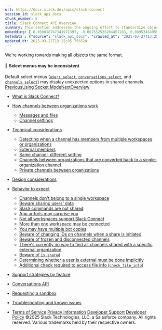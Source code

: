```yaml
---
url: https://docs.slack.dev/apis/slack-connect
session_id: slack_api_docs
chunk_number: 8
title: Slack Connect API Overview
summary: This section addresses the ongoing effort to standardize object formats in the Slack Connect API. It highlights the inconsistency in default select menus for users, conversations, and channels, which may show unexpected options in shared channels.
embedding: [-0.030018767341971397, -0.007552536204457283, 0.009534649550914764, -0.006192395929247141, 0.04910173639655113, 0.011537267826497555, -0.025466741994023323, 0.0010132701136171818, -0.006530722603201866, 0.004613540135324001, 0.010279650799930096, -0.016813790425658226, 0.0021222284995019436, 0.03324482962489128, -0.004845926072448492, 0.037209056317806244, -0.008133500814437866, 0.006978406570851803, -0.030510878190398216, -0.009555154480040073, 0.02356664650142193, 0.033545564860105515, 0.011940525844693184, 0.07288710027933121, -0.05976414307951927, -0.0031901774927973747, -0.012289104051887989, 0.03966961055994034, -0.029718033969402313, 0.0006416238029487431, 0.02122911997139454, -0.03865804895758629, -0.013457867316901684, 0.009247585199773312, 0.02269178256392479, 0.01902829110622406, 0.030510878190398216, 0.04461805894970894, 0.017729664221405983, 0.0078122615814208984, -0.01783902198076248, 0.0070262509398162365, 0.006527305115014315, -0.002559660468250513, 0.0038924608379602432, -0.012507820501923561, -0.03969695046544075, -0.014038831926882267, -0.02230902947485447, 0.009309099055826664, -0.06922360509634018, 0.01080593653023243, 0.01050520222634077, 0.006277832202613354, -0.008434235118329525, -0.010908459313213825, 0.005146660376340151, -0.019998842850327492, -0.032780058681964874, 0.008584601804614067, 0.0039061307907104492, -0.018659206107258797, -0.027093442156910896, 0.007265471387654543, -0.0007988259312696755, 0.007853270508348942, -0.015392136760056019, -0.010662403889000416, 0.0029082391411066055, 0.020928384736180305, 0.039614930748939514, 0.03573272377252579, -0.03220592811703682, -0.009678182192146778, 0.025302704423666, -0.009903732687234879, -0.007648224476724863, 0.05071476846933365, -0.002390497364103794, -0.04068117216229439, -0.03308079019188881, 0.023238573223352432, -0.05290192738175392, -0.005888244137167931, -0.05899863690137863, 0.04084520787000656, -0.02759922295808792, -0.004517851863056421, -0.014544612728059292, 0.017059845849871635, -0.02422279492020607, -0.026915734633803368, -0.03655290976166725, 0.010689743794500828, 0.060310930013656616, -0.023990409448742867, 0.017592966556549072, -0.005604596808552742, -0.01319130789488554, 0.04374319687485695, 0.07316049188375473, -0.03308079019188881, -0.08354950696229935, -0.05768634006381035, 0.020067190751433372, -0.03346354514360428, 0.08229188621044159, -0.01770232431590557, 0.0028689384926110506, -0.03674428537487984, -0.09503209590911865, -0.0009457757114432752, 0.022363709285855293, -0.01217974629253149, -0.018809573724865913, -0.03226060792803764, -0.020586641505360603, -0.010204466991126537, 0.027790598571300507, -0.015460485592484474, -0.051534950733184814, -0.01913764886558056, 0.03843933343887329, 0.015405806712806225, 0.03324482962489128, -0.024660225957632065, -0.021311137825250626, -0.01837214268743992, -0.06648965924978256, -0.03226060792803764, 0.03625217452645302, -0.007689233869314194, 0.05008595809340477, -0.04259493574500084, -0.029253263026475906, -0.006161639001220465, -0.10465559363365173, 0.013902134262025356, -0.028132343664765358, -0.025958852842450142, -0.011961029842495918, -0.06556011736392975, 0.03105766884982586, 0.00489718746393919, -0.07819095999002457, -0.04125530272722244, -0.018946271389722824, 0.024619217962026596, -0.0755663737654686, 0.04562962055206299, -0.02791362628340721, 0.008181344717741013, -0.01533745788037777, 0.0062402402982115746, -0.06446653604507446, -0.009972081519663334, 0.049894582480192184, 0.05949074774980545, -0.0005207319627515972, 0.0014293431304395199, 0.032807398587465286, 0.015870578587055206, -0.023238573223352432, -0.00344990286976099, -0.006892970763146877, -0.017620306462049484, 0.057631660252809525, -0.0425129197537899, -0.07835499942302704, -0.007675563916563988, -0.017100855708122253, -0.018905261531472206, -0.005047554615885019, 0.016321679577231407, 0.01592525653541088, 0.00853675790131092, -0.028843170031905174, -0.044536042958498, 0.0006112940609455109, 0.011051991954445839, -0.01752461865544319, 0.01465397048741579, -0.05131623521447182, -0.06473992764949799, -0.06495864689350128, 0.008673455566167831, -0.03652556985616684, -0.019082969054579735, 0.006992076523602009, -0.010580385103821754, -0.025562429800629616, 0.008003638125956059, 0.021215450018644333, -0.004405076615512371, 0.017210213467478752, -0.02199462614953518, 0.014476263895630836, 0.023306921124458313, -0.007764417212456465, -0.03056555800139904, 0.015761220827698708, 0.005208174232393503, 0.0535307377576828, -0.04177475348114967, 0.006698176730424166, -0.008112995885312557, 0.013464702293276787, 0.037591807544231415, -0.055608537048101425, -0.018522510305047035, 0.05703018978238106, -0.027312157675623894, 0.03256134316325188, 0.011106670834124088, -0.0012379665859043598, -0.04412594810128212, -0.03534996882081032, 0.01343736331909895, -0.05413220450282097, 0.00801730714738369, -0.039997685700654984, 0.06807535141706467, 0.03258867934346199, 0.005652441177517176, 0.010799101553857327, 0.04841824993491173, 0.055225785821676254, -0.08174509555101395, 0.05380412936210632, -0.022008296102285385, 0.02213132381439209, 0.03294409438967705, -0.012159241363406181, -0.0438525527715683, 0.011865342035889626, -0.06178726255893707, 0.0035028730053454638, 0.006288084201514721, 0.022637104615569115, -0.014776998199522495, -0.012576168403029442, -0.022978847846388817, -2.9335226372495526e-06, 0.027722250670194626, 0.047516047954559326, 0.0157475508749485, -0.012029378674924374, -0.0328347347676754, 0.012166076339781284, 0.03045620024204254, 0.07075461745262146, 0.011865342035889626, 0.00563877122476697, -0.026054540649056435, 0.017715994268655777, -0.051288895308971405, -0.02139315754175186, 0.006513635162264109, 0.026861056685447693, -0.019082969054579735, -0.03617015480995178, -0.023963069543242455, -0.0596001036465168, -0.0033337099011987448, -0.06167790666222572, 0.016950488090515137, 0.041145943105220795, 0.027858948335051537, -0.0035507171414792538, -0.02136581763625145, 0.0355413481593132, 0.008468409068882465, 0.028487756848335266, -0.02404508739709854, -0.029116565361618996, -0.031932532787323, -0.0005899351090192795, 0.0159662663936615, -0.015938926488161087, -0.011496258899569511, -0.03729107603430748, -0.019424712285399437, 0.003419145941734314, 0.013765436597168446, 0.005259435623884201, 0.01954773999750614, 0.002798881148919463, 0.016020946204662323, -0.0061308820731937885, -0.002158111659809947, 0.012111397460103035, 0.03185051307082176, -0.016253331676125526, 0.024263804778456688, -0.024373162537813187, 0.05208174139261246, 0.062990203499794, 0.0007599525852128863, 0.00954831950366497, 0.00977386999875307, 0.0070194159634411335, -0.01763397641479969, 0.021201780065894127, -0.025603439658880234, 0.045985035598278046, 0.013314335606992245, 0.01812608726322651, 0.027107112109661102, 0.05653807893395424, -0.05178100988268852, -0.008441070094704628, 0.013061445206403732, -0.03994300588965416, -0.03433840721845627, -0.036963000893592834, -0.00461012264713645, 0.05164431035518646, 0.028569774702191353, 0.02505664899945259, 0.019288014620542526, -0.005833565257489681, 0.004904022440314293, 0.009630338288843632, -0.03904080390930176, 0.01108616590499878, -0.013328004628419876, 0.006650332827121019, -0.007655059453099966, -0.018003059551119804, -0.04666852205991745, 0.0733245313167572, -0.07288710027933121, 0.005050972104072571, 0.030401520431041718, -0.0025938348844647408, -0.06282616406679153, 0.029499318450689316, 0.04081786796450615, -0.027489865198731422, 0.009937907569110394, 0.013122959062457085, -0.02802298404276371, -0.026615001261234283, -0.013656078837811947, 0.01707351580262184, 0.03909547999501228, -0.02690206468105316, 0.016267001628875732, -0.03042886033654213, 0.046723201870918274, -0.01592525653541088, -0.01637635938823223, -0.03871272876858711, 0.006120630074292421, 0.010730752721428871, 0.013539886102080345, 0.014202868565917015, -0.05596395209431648, -0.02366233430802822, 0.0012242968659847975, -0.05290192738175392, -0.00461012264713645, -0.005847235210239887, 0.00535170640796423, 0.009199741296470165, -0.0020487536676228046, -0.020121870562434196, -0.047871459275484085, 0.0036327356938272715, -0.02118811011314392, 0.02714812010526657, -0.010286485776305199, 0.009110887534916401, -0.03031950257718563, -0.00973969604820013, 0.026437293738126755, -0.01432589627802372, 0.01947939209640026, 0.01794837974011898, 0.04437200352549553, 0.04325108602643013, -0.012692362070083618, -0.020750679075717926, -0.02258242480456829, 0.0034054762218147516, 0.017798012122511864, -0.021721230819821358, 0.006199230905622244, -0.021283797919750214, -0.01465397048741579, 0.013136628083884716, 0.013410023413598537, -0.0006702448590658605, -0.024892613291740417, 0.027448855340480804, 0.0015950887463986874, 0.02707977220416069, -0.004780994728207588, 0.0456569604575634, -0.036443550139665604, 0.054214224219322205, -0.010867450386285782, -0.03133106231689453, 0.01341685838997364, -0.008803318254649639, -0.012152406387031078, 0.0028535600285977125, -0.008037812076508999, -0.00013947415573056787, 0.013867960311472416, 0.026218578219413757, -0.0007044192170724273, 0.017018837854266167, -0.012118232436478138, 0.034311071038246155, -0.04554760083556175, 0.005382463335990906, 0.0034481941256672144, 0.02941729873418808, 0.05350339785218239, 0.03534996882081032, -0.08491647988557816, 0.0159662663936615, -0.017346911132335663, -0.026191238313913345, 0.0555538572371006, 0.04133731871843338, -0.041391998529434204, 0.02053196169435978, -0.06293552368879318, -0.08026876300573349, -0.006018106825649738, 0.035322628915309906, -0.0011098127579316497, 0.003878791118040681, -0.01369708776473999, 0.012726536020636559, 0.012446306645870209, 0.035705383867025375, 0.012904242612421513, -0.008680290542542934, 0.014107180759310722, -0.02502930909395218, -0.03452978655695915, -0.03297143429517746, 0.04579365998506546, -0.014968374744057655, -0.03004610724747181, -0.021078752353787422, 0.040271081030368805, -0.04740668833255768, -0.007511526811867952, 0.001742038642987609, 0.02296517789363861, -0.05227312073111534, 0.005901914089918137, -0.02230902947485447, 0.025384724140167236, 0.03764648735523224, 0.014025161974132061, 0.011523597873747349, 0.010812771506607533, -0.026847386732697487, 0.009644007310271263, 0.03272537887096405, -0.008160839788615704, -0.01362873986363411, 0.010764926671981812, -0.006274414714425802, 0.020928384736180305, 0.016335349529981613, -0.0024981466121971607, 0.031030328944325447, 0.013813281431794167, 0.00044213092769496143, -0.008229188621044159, -0.026163898408412933, -0.0013780815061181784, 0.045465584844350815, -0.011694470420479774, 0.023580316454172134, 0.024619217962026596, -0.02384004183113575, 0.03250666335225105, 0.07846435904502869, 0.0228284802287817, 0.013375849463045597, 0.010744422674179077, -0.014216538518667221, 0.039997685700654984, -0.026355275884270668, -0.0023238572757691145, 0.04412594810128212, -0.01680012047290802, -0.004282048903405666, -0.029007207602262497, -0.05503440648317337, -0.04259493574500084, 0.010436853393912315, -0.016143973916769028, -0.008529922924935818, -0.04552026465535164, -0.00602152431383729, 0.06670837104320526, 0.02429114282131195, 0.011304882355034351, -0.045738980174064636, -0.0386853888630867, -0.026191238313913345, 0.034939877688884735, -0.025453072041273117, -0.0047536552883684635, 0.009384282864630222, 0.03461180254817009, -0.024482520297169685, 0.000332986528519541, -0.024414170533418655, 0.013656078837811947, -0.011427910067141056, -0.015460485592484474, -0.006373520474880934, 0.003971062134951353, -0.005901914089918137, -0.003564386861398816, -0.021652881056070328, 0.03258867934346199, -0.0179893895983696, -0.07244966924190521, -0.027940966188907623, -0.02300618775188923, 0.009384282864630222, -0.028843170031905174, 0.02345728874206543, -0.020135540515184402, -0.0010089983697980642, -0.012904242612421513, -0.020518293604254723, -0.022801140323281288, -0.006711846683174372, 0.01812608726322651, -0.0024673896841704845, 0.023785362020134926, 0.007251801900565624, 0.04120062291622162, -0.0454382449388504, 0.003779685590416193, 0.01089478936046362, 0.008577767759561539, 0.015173421241343021, 0.03045620024204254, 0.025220686569809914, -0.01731957122683525, 0.013874795287847519, -0.015118742361664772, 0.017757004126906395, 0.009623503312468529, -0.03119436651468277, -0.022418387234210968, 0.016499387100338936, -0.014476263895630836, -0.008707629516720772, -0.025712797418236732, -0.001524177030660212, 0.015050393529236317, 0.014284887351095676, 0.02798197604715824, -0.0029748789966106415, 0.008030977100133896, -0.01965709775686264, -0.00027168626547791064, 0.01864553801715374, 0.007320150267332792, -0.006568314041942358, 0.0389041043817997, 0.021898938342928886, -0.018098747357726097, -0.03529529273509979, 0.003994984086602926, -0.021775908768177032, -0.016950488090515137, -0.019370034337043762, -0.05085146427154541, 0.012309608981013298, 0.008707629516720772, -0.050140637904405594, -0.017852691933512688, -0.011516762897372246, -0.021803248673677444, -0.013286995701491833, -0.019493062049150467, 0.02077801711857319, -0.005303862504661083, -0.0037352589424699545, 0.007730242796242237, -0.004080419894307852, 0.005259435623884201, 0.016649754717946053, 0.006301754154264927, -0.002269178396090865, 0.007914784364402294, 0.014722319319844246, -0.009001529775559902, -0.04125530272722244, -0.02955399639904499, -0.013204976916313171, 0.00706725986674428, 0.000658283825032413, -0.029198583215475082, -0.008167674764990807, 0.0002139102143701166, -0.0014387411065399647, 0.0030210143886506557, 0.006185561418533325, -0.046231091022491455, 0.005341454409062862, 0.026724359020590782, -0.04614907130599022, 0.006540974602103233, 0.02310187555849552, 0.008242858573794365, -0.04975788667798042, -0.012494150549173355, -0.013642408885061741, 0.030729595571756363, 0.05364009365439415, 0.038247957825660706, 0.00850258395075798, -0.044563379138708115, 0.00699549401178956, -0.027653900906443596, 0.007716573309153318, -0.0014823133824393153, 0.02631426602602005, 0.015050393529236317, -0.02453719824552536, 0.006964737083762884, 0.00897418987005949, 0.010108779184520245, 0.022568754851818085, -0.00979437492787838, 0.02233636938035488, -0.0052696880884468555, 0.014066171832382679, -0.042676955461502075, -0.0023494879715144634, -0.017825352028012276, -0.02725747972726822, -0.02390838973224163, -0.0006809243350289762, 0.028624454513192177, -0.012904242612421513, -0.009589328430593014, 0.03185051307082176, -0.024960961192846298, 0.03141308203339577, -0.015364797785878181, -0.027626562863588333, 0.01969810761511326, -0.02192627638578415, 0.017606636509299278, -0.0326160192489624, 0.0204636137932539, 0.017510948702692986, -0.010655568912625313, 0.0008146315813064575, -0.0030073446687310934, -0.013539886102080345, 0.03067491576075554, 0.010354834608733654, 0.016786450520157814, -0.05210908129811287, 0.054596975445747375, 0.03319014981389046, 0.012965756468474865, 0.025494081899523735, -0.018208105117082596, -0.0041145943105220795, -0.061459191143512726, 0.039122819900512695, 0.045738980174064636, -0.006206065881997347, 0.013129794038832188, -0.05670211836695671, -0.015173421241343021, 0.03923217952251434, -0.02168022096157074, 0.02318389341235161, 0.04068117216229439, 0.014681310392916203, -0.03217858821153641, 0.02053196169435978, -0.021939946338534355, 0.029335280880331993, -0.011673965491354465, 0.005112485960125923, 0.011147679761052132, 0.0071151042357087135, 0.03234262391924858, -0.001508798566646874, -0.08371353894472122, 0.023224903270602226, -0.009609833359718323, -0.023826371878385544, -0.003588309045881033, -0.003089363221079111, -0.012794884853065014, -0.002988548716530204, -0.005044137127697468, 0.015460485592484474, -0.0416107140481472, 0.0009543193154968321, 0.01997150294482708, -0.025576099753379822, -0.002151276683434844, 0.037865202873945236, 0.011448414996266365, -0.04554760083556175, -0.023539306595921516, 0.00840006023645401, -0.0074500129558146, 0.009753366000950336, -0.039997685700654984, -0.04177475348114967, 0.009637173265218735, 0.0013473245780915022, 0.013184472918510437, -0.011694470420479774, 0.04155603423714638, -0.0026006696280092, 0.027995645999908447, -0.000786437711212784, 0.03160445764660835, 0.021516185253858566, -0.008871667087078094, -0.006773360539227724, 0.029253263026475906, -0.0251933466643095, 0.059436067938804626, -0.027612892910838127, -0.02593151293694973, 0.011400570161640644, 0.006957902107387781, 0.012159241363406181, 0.04073585197329521, 0.02561710961163044, -0.032534003257751465, -0.012692362070083618, 0.008892171084880829, -0.003530212678015232, 0.018946271389722824, 0.004309388343244791, 0.011803828179836273, -0.00649996567517519, -0.0024144193157553673, -0.01163979060947895, -0.010395843535661697, -0.025849495083093643, -0.019575079903006554, 0.03802924230694771, 0.03472116217017174, 0.01045735739171505, 0.05544450134038925, -0.02509765885770321, 0.01552883442491293, 0.013915804214775562, 0.003234604373574257, -0.02296517789363861, -0.03105766884982586, -0.006031776778399944, -0.008687125518918037, 0.010450522415339947, -0.0010209593456238508, -0.011721809394657612, 0.009363777935504913, 0.025767475366592407, -0.014011492021381855, -0.07348857074975967, -0.015542504377663136, 0.024414170533418655, -0.06020157411694527, 0.006315424107015133, -0.00640427740290761, 0.009199741296470165, -0.025808485224843025, -0.004022323526442051, -0.017018837854266167, 0.011250203475356102, -0.031495101749897, -0.04511016979813576, -0.01997150294482708, -0.05476101487874985, 0.005413220264017582, -0.0029765877407044172, -0.01345103234052658, -0.017647646367549896, -0.005768633913248777, -0.000947484455537051, -0.12608976662158966, -0.01916498690843582, 0.010382174514234066, 0.0003466562775429338, 0.010101944208145142, -0.004387989174574614, 0.0070125809870660305, 0.0575769804418087, 0.033053454011678696, -0.012603508308529854, 0.028843170031905174, -0.03452978655695915, -0.005686615593731403, -0.008611941710114479, 0.017305901274085045, -0.005683198105543852, 0.012159241363406181, 0.02966335415840149, 0.0204636137932539, 0.008495748974382877, 0.006059116218239069, 0.01390896923840046, 0.008270197547972202, 0.04245823994278908, 0.021557193249464035, -0.020586641505360603, -0.007504691835492849, -0.008379556238651276, 0.03865804895758629, -0.017551956698298454, 0.010566716082394123, 0.041911449283361435, -0.025630779564380646, 0.0034481941256672144, -0.024837933480739594, 0.010245476849377155, -0.0015643318183720112, 0.0036156484857201576, 0.00033405449357815087, -0.05932670831680298, 0.012220755219459534, -0.017415259033441544, 0.00853675790131092, 0.0063803549855947495, -0.01141424011439085, -0.002920200116932392, -0.043961912393569946, 0.010224971920251846, -0.012630848214030266, 0.04415328800678253, 0.0070330859161913395, -0.032397303730249405, 0.007238131947815418, -0.0277769286185503, 0.01819443516433239, -0.001693340134806931, -0.014038831926882267, 0.0037215889897197485, 0.004962118808180094, 0.016827460378408432, 0.051698990166187286, 0.03871272876858711, 0.010149788111448288, -0.026150228455662727, 0.012870068661868572, -0.0032721960451453924, -0.0366622656583786, -0.0037591808941215277, -0.008830657228827477, 0.044809434562921524, 0.0046511320397257805, 0.023088205605745316, 0.02471490576863289, 0.01270603109151125, 0.03909547999501228, 0.009992586448788643, 0.005987349897623062, -0.010375339537858963, 0.034803181886672974, -0.028979867696762085, 0.03524061292409897, -0.00836588628590107, 0.04401659220457077, 0.03663492575287819, -0.008427400141954422, -0.006028359290212393, -0.018426820635795593, 0.019014621153473854, 0.004910857416689396, -0.018590858206152916, 0.04193878918886185, 0.004387989174574614, 0.02579481527209282, -0.002737367292866111, 0.01673177257180214, 0.020367925986647606, 0.017962049692869186, -0.004135098773986101, 0.025904173031449318, -0.04792613908648491, 0.029718033969402313, 0.01080593653023243, 0.011373231187462807, -0.010669238865375519, -0.019944163039326668, 0.0031491683330386877, -0.0008436798234470189, -0.022103983908891678, -0.0011422784300521016, 0.03548666834831238, 0.0014225082704797387, -0.0008236023713834584, 0.023129215463995934, 0.020326916128396988, -0.032643359154462814, -0.02502930909395218, 0.009958411566913128, -0.005546500440686941, -0.007976298220455647, 0.021092422306537628, 0.02262343466281891, -0.01850884035229683, -0.022076644003391266, 0.006814369931817055, -0.01711452566087246, 0.005457647144794464, 0.0368809811770916, -0.003564386861398816, -0.01061455998569727, 0.012583003379404545, -0.023197563365101814, 0.046723201870918274, -0.04757072404026985, 0.018905261531472206, -0.007135608699172735, 0.01592525653541088, 0.04043511673808098, -0.018727555871009827, -0.016061954200267792, 0.029718033969402313, 0.00264851376414299, -0.0027749589644372463, -0.043442461639642715, 0.00613429956138134, -0.006903223227709532, 0.020996734499931335, -0.021461505442857742, 0.0036156484857201576, -0.027038762345910072, 0.0009355234215036035, 0.050140637904405594, -0.011967864818871021, -0.012090892530977726, 0.02613656036555767, 0.003666910110041499, 0.023334261029958725, -0.026191238313913345, -0.043825212866067886, -0.007279141340404749, 0.003653240390121937, -0.0248516034334898, 0.02168022096157074, 0.03343620523810387, -0.022008296102285385, 0.006513635162264109, 0.02251407690346241, -0.029335280880331993, 0.029827391728758812, -0.015610853210091591, 0.0113595612347126, -0.00998575147241354, 0.027722250670194626, 0.01725122332572937, 0.031167026609182358, 0.015597183257341385, 0.04847292974591255, -0.004890352487564087, -0.04188410937786102, 0.02613656036555767, 0.03390097618103027, 0.010238641873002052, 0.0017215339466929436, -0.008037812076508999, 0.019370034337043762, 0.04519218951463699, 0.0030124709010124207, -0.020955724641680717, 0.015077732503414154, -0.017210213467478752, -0.011386900208890438, 0.038494013249874115, 0.024687565863132477, 0.02157086320221424, 0.006944232154637575, -0.03745511174201965, -0.031276386231184006, 0.001260179909877479, -0.02770858071744442, -0.013013600371778011, 0.02753087319433689, 0.021666551008820534, 0.02334793098270893, 0.00817450974136591, -0.003947139717638493, -0.008201849646866322, 0.0011704722419381142, -0.04106392338871956, 0.04144667834043503, 0.027681240811944008, 0.020709669217467308, -0.024824263527989388, 0.03499455749988556, -0.012207085266709328, -0.010498367249965668, 0.002375118900090456, 0.00255282549187541, -0.005635353736579418, -0.02269178256392479, -0.014913695864379406, -0.05022265762090683, -0.021338477730751038, -0.02638261578977108, -0.01390896923840046, -0.011714974418282509, -0.008167674764990807, 0.013239151798188686, -0.03663492575287819, -0.02892518788576126, -0.03857602924108505, -0.008263363502919674, 0.00937744788825512, 0.0010875994339585304, 0.004774159751832485, -0.008331711404025555, 0.00932276900857687, -0.032534003257751465, 0.015405806712806225, 0.004039410967379808, 0.030866293236613274, 0.007244966924190521, 0.007880610413849354, 0.0070125809870660305, -0.003813859773799777, -0.03603345900774002, -0.008707629516720772, 0.0037352589424699545, 0.012330112978816032, -0.00038083066465333104, -0.004200030118227005, 0.004729732871055603, 0.013731262646615505, 0.015173421241343021, 0.006537557113915682, -0.013081949204206467, 0.00672551617026329, -0.00993107259273529, 0.013293830677866936, 0.027093442156910896, 0.02338894084095955, -0.0009731152094900608, 0.02163921296596527, 0.05558119714260101, -0.02491995133459568, -0.004962118808180094, 0.0007168074371293187, 0.033654920756816864, -0.008659785613417625, -0.0056080142967402935, 0.004965536296367645, -0.006851961370557547, -0.03154978156089783, 0.03401033580303192, -0.011147679761052132, 0.027735920622944832, 0.012295939028263092, -0.026738028973340988, -0.006270997226238251, -0.006479460746049881, -0.006988659035414457, -0.003217517165467143, -0.01756562665104866, -0.004692141432315111, -0.017975719645619392, 0.013806446455419064, 0.00018315327179152519, -0.017757004126906395, 0.013252821750938892, -0.03401033580303192, 0.024728575721383095, -0.03324482962489128, 0.01952040195465088, 0.03791988268494606, -0.021598203107714653, -0.011421075090765953, 0.005150077864527702, 0.00325852632522583, 0.005163747351616621, 0.021980956196784973, 0.0027886286843568087, 0.00594292301684618, -0.011482588946819305, -0.012336947955191135, -0.003178216516971588, -0.0359787791967392, -0.00099532853346318, -0.03042886033654213, -0.0014643718022853136, -0.03794722259044647, 0.02377169206738472, -0.0061445520259439945, 0.0022281690035015345, -0.030510878190398216, 0.030510878190398216, 0.006243657786399126, 0.0031201201491057873, 0.0030295581091195345, 0.005163747351616621, -0.010881120339035988, -0.0047263153828680515, 0.024947291240096092, 0.0012576169101521373, -0.014407915063202381, 0.03272537887096405, 0.0026673097163438797, 0.01160561665892601, 0.006291501689702272, 0.009233915247023106, 0.020518293604254723, -0.02258242480456829, -0.02105141244828701, -0.02049095369875431, -0.018631868064403534, -0.025535089895129204, 0.020477283746004105, -0.0616232268512249, 0.01183116715401411, -0.01767498441040516, 0.0003105596115346998, 0.00295437453314662, -0.03663492575287819, 0.021598203107714653, -0.010327494703233242, -0.012637682259082794, 0.03135840222239494, 0.01366291381418705, -0.021721230819821358, 0.01830379292368889, 0.024509860202670097, -0.013683418743312359, 0.005334619432687759, 0.07966729253530502, -0.009753366000950336, 0.008523087948560715, 0.01495470479130745, 0.021215450018644333, 0.028214361518621445, -0.007675563916563988, 0.05120687931776047, 0.003364466829225421, 0.005259435623884201, -0.03409235179424286, 0.03004610724747181, -0.006985241547226906, 0.009069878607988358, 0.025535089895129204, -0.0056968675926327705, -0.018235445022583008, 0.022049304097890854, 0.04308704659342766, -0.010136119090020657, 0.006756273098289967, 0.03154978156089783, 0.008290702477097511, 0.02017654851078987, 0.018112417310476303, 0.003154294565320015, 0.03081161342561245, -0.03018280491232872, 0.023552976548671722, 0.00587115716189146, -0.019301684573292732, -0.0328347347676754, 0.015132411383092403, 0.019998842850327492, -0.0335182249546051, -0.013362179510295391, -0.006537557113915682, -0.019082969054579735, 0.03398299589753151, -0.015460485592484474, -0.006650332827121019, -0.05312064290046692, 0.024591878056526184, -0.017237553372979164, -0.023293251171708107, 0.011448414996266365, -0.002209373051300645, -0.05145293474197388, -0.016089294105768204, -0.002913365140557289, -0.019383704289793968, 0.03573272377252579, 0.010963138192892075, -0.02352563664317131, -0.012548829428851604, -0.019055629149079323, 0.03108500875532627, 0.034693822264671326, 0.0021290634758770466, 0.005109068471938372, -0.02262343466281891, 0.02554875984787941, 0.010621394962072372, 0.020408933982253075, -0.008666620589792728, -0.0003742093686014414, 0.010108779184520245, 0.0036703275982290506, 0.003475533565506339, 0.013505712151527405, -0.015624523162841797, 0.008960519917309284, 0.024414170533418655, 0.025904173031449318, -0.011537267826497555, 0.0009329603635706007, -0.010778596624732018, -0.03135840222239494, -0.010464192368090153, 0.03154978156089783, -0.010669238865375519, -0.0079284543171525, 0.005809643305838108, 0.0035575521178543568, -0.04732466861605644, 0.03081161342561245, -0.018700215965509415, -0.0030398103408515453, -0.020340586081147194, -0.005536248441785574, -0.0010209593456238508, -0.0012917912099510431, 0.033408865332603455, 0.01599360629916191, -0.017551956698298454, 0.002183742355555296, -0.00916556641459465, -0.011236533522605896, -0.014722319319844246, -0.01108616590499878, 0.0013310917420312762, 0.02509765885770321, 0.007367994636297226, 0.007402169052511454, -0.004524686839431524, 0.013068280182778835, -0.03515859320759773, -0.010361669585108757, -0.004374319687485695, 0.01385429035872221, 0.00834538135677576, 0.0024451762437820435, 0.008112995885312557, 0.01267185714095831, 0.010163458064198494, -0.0022931003477424383, -0.02694307453930378, 0.0007847290253266692, -0.012733370997011662, -0.02527536451816559, 0.038111258298158646, -0.013355344533920288, 0.002778376452624798, -0.014038831926882267, -0.03630685433745384, 0.0027476195245981216, -0.030975650995969772, -0.01589791849255562, -0.005546500440686941, 0.027544543147087097, 0.032916754484176636, 0.023443618789315224, 0.018003059551119804, -0.0013028979301452637, -0.005683198105543852, 0.004736567847430706, 0.014284887351095676, -0.018426820635795593, 0.0037455111742019653, -0.013492042198777199, -0.007627719547599554, 0.05178100988268852, -0.0035746393259614706, 0.03226060792803764, 0.03537730872631073, -0.003328583901748061, 0.019192326813936234, -0.03882208466529846, -0.004278631415218115, -0.015597183257341385, -0.016882140189409256, 0.00398131413385272, 0.018590858206152916, 0.01345103234052658, 0.050140637904405594, -0.03745511174201965, 0.022910498082637787, -0.03321748971939087, 0.0007907095132395625, -0.01637635938823223, 0.014175529591739178, -0.031768497079610825, -0.016991497948765755, -0.025494081899523735, 0.01565186306834221, -0.006718681659549475, -0.0001926580152940005, 0.0012311317259445786, -0.0009679890936240554, 0.028378399088978767, -0.02481059357523918, 0.023115545511245728, -0.02543940208852291, 0.015952596440911293, 0.02303352579474449, -0.017415259033441544, -0.03231528773903847, 0.024209124967455864, -0.04502815380692482, -0.016964158043265343, -0.028952527791261673, -0.008188179694116116, -0.002465680940076709, -0.002358031691983342, 0.022281689569354057, 0.025330044329166412, -0.027093442156910896, -0.00820868369191885, -0.009876393713057041, 0.013820115476846695, -0.015610853210091591, 0.01004043035209179, -0.015364797785878181, -0.026929404586553574, 0.022992517799139023, -0.004777577240020037, 0.016745442524552345, 0.008564097806811333, 0.012125067412853241, 0.0063940249383449554, -0.025207016617059708, -0.016157643869519234, -0.024058757349848747, -0.014093510806560516, 0.011051991954445839, 0.007579875644296408, -0.017715994268655777, 0.04500081390142441, -0.005604596808552742, 0.030784273520112038, -0.03045620024204254, 0.009726026095449924, 0.02572646737098694, 0.028761152178049088, -0.011708139441907406, 0.03690832108259201, -0.013738097622990608, 0.026218578219413757, -0.007244966924190521, -0.008905841037631035, -0.02966335415840149, -0.012350617907941341, 0.014735989272594452, -0.039751630276441574, 0.0047263153828680515, 0.0187822338193655, 0.015610853210091591, -0.023511968553066254, 0.005191087257117033, -0.026669679209589958, 0.04281365126371384, -0.005327784456312656, -0.004165855702012777, 0.03376428037881851, 0.00699549401178956, -0.001524177030660212, -0.04549292474985123, 0.015200760215520859, -0.011995204724371433, 0.004015488550066948, 0.003701084526255727, -0.00019490071281325072, -0.0081540048122406, 0.017757004126906395, 0.020094530656933784, 0.022281689569354057, 0.018044067546725273, -0.0179893895983696, -0.02321123331785202, 0.0012217337498441339, 0.013355344533920288, 0.0032721960451453924, 0.013157133013010025, -0.011195524595677853, -0.004487094935029745, -0.004343562759459019, -0.002978296484798193, -0.006257327273488045, 0.03477584198117256, 0.012220755219459534, -0.02139315754175186, 0.0004972370807081461, 0.013984153047204018, -0.018918931484222412, 0.0023170222993940115, 0.017715994268655777, 0.01021130196750164, -0.024195455014705658, -0.023170223459601402, 0.016991497948765755, 0.01738792099058628, 0.008789648301899433, 0.008687125518918037, 0.011619286611676216, -0.021775908768177032, -0.02049095369875431, -0.008482079021632671, -0.006947649642825127, 0.02101040445268154, -0.006872466299682856, -0.019575079903006554, 0.019329024478793144, 0.017962049692869186, -0.008509418927133083, -0.010641898959875107, 0.02930794097483158, -0.011448414996266365, -0.008413730189204216, 0.026546651497483253, -0.015118742361664772, 0.018071407452225685, 0.014435254968702793, -0.029089225456118584, -0.010197632946074009, 0.006718681659549475, 0.01108616590499878, -0.0025391557719558477, 0.019534070044755936, 0.003003927180543542, 0.0059668454341590405, -0.001470352290198207, -0.026163898408412933, 0.0346391424536705, -0.002554534235969186, 0.015159751288592815, 0.048636965453624725, -0.013170802965760231, 0.025644447654485703, 0.01157144270837307, -0.0011841419618576765, 0.014435254968702793, 0.014503603801131248, -0.01138006616383791, -0.013806446455419064, -0.0079284543171525, -0.003362758085131645, 0.016267001628875732, -0.0020487536676228046, -0.0030859457328915596, 0.0017941545229405165, -0.004893769975751638, 0.0014096928061917424, 0.02930794097483158, -0.006749438587576151, 0.042430900037288666, 0.032916754484176636, -0.013615069910883904, -0.030374182388186455, 0.029444638639688492, -0.010717082768678665, 0.007586710620671511, 0.00017845429829321802, 0.03425639122724533, -0.00622998783364892, 0.019424712285399437, -0.003106450429186225, 0.0223773792386055, 0.01819443516433239, -0.006031776778399944, -0.031385742127895355, -0.003861703909933567, -0.01830379292368889, 0.01826278492808342, -0.004818586632609367, -0.003232895629480481, 0.03007344715297222, -0.01303410530090332, -0.027407845482230186, 0.010286485776305199, -0.02757188305258751, -0.01666342280805111, 0.01969810761511326, -0.003169673029333353, 0.019055629149079323, -0.01528277900069952, 0.0179893895983696, -0.007586710620671511, -0.026669679209589958, 0.020654989406466484, -0.006520470138639212, -0.0009346690494567156, -0.030210144817829132, -0.0298000518232584, 0.01284272875636816, 0.00544739468023181, 0.018932601436972618, 0.0038343644700944424, -0.006951067131012678, 0.013300665654242039, 0.008816988207399845, 0.002622883068397641, -0.017305901274085045, 0.02788628824055195, -0.015023053623735905, 0.02154352329671383, -0.04516484960913658, -0.006493130698800087, -0.014011492021381855, 0.010293320752680302, -0.011694470420479774, 0.021557193249464035, 0.01589791849255562, 0.011298047378659248, 0.0036224834620952606, 0.005361958872526884, -0.0031354986131191254, -0.01275387592613697, -0.014558282680809498, -0.02366233430802822]
metadata : {"source": "slack_api_docs", "crawled_at": "2025-03-27T13:25:04.237574", "url_path": "/apis/slack-connect", "chunk_size": 4144}
updated_dt: 2025-03-27T13:25:05.756520
---
```

We're working towards making all objects the same format.
#### 🚧 Select menus may be inconsistent[​](https://docs.slack.dev/apis/slack-connect#-select-menus-may-be-inconsistent "Direct link to 🚧 Select menus may be inconsistent")
Default select menus ([`users_select`](https://docs.slack.dev/reference/block-kit/block-elements/select-menu-element#users_select), [`conversations_select`](https://docs.slack.dev/reference/block-kit/block-elements/select-menu-element#conversations_select), and [`channels_select`](https://docs.slack.dev/reference/block-kit/block-elements/select-menu-element#channels_select)) may display unexpected options in shared channels.
[PreviousUsing Socket Mode](https://docs.slack.dev/apis/events-api/using-socket-mode)[NextOverview](https://docs.slack.dev/apis/slack-connect/)
  * [What is Slack Connect?](https://docs.slack.dev/apis/slack-connect#about)
  * [How channels between organizations work](https://docs.slack.dev/apis/slack-connect#how_shared_channels_work)
    * [Messages and files](https://docs.slack.dev/apis/slack-connect#messages-files)
    * [Channel settings](https://docs.slack.dev/apis/slack-connect#channel-settings)
  * [Technical considerations](https://docs.slack.dev/apis/slack-connect#technical-considerations)
    * [Detecting when a channel has members from multiple workspaces or organizations](https://docs.slack.dev/apis/slack-connect#detecting)
    * [External members](https://docs.slack.dev/apis/slack-connect#members)
    * [Same channel, different setting](https://docs.slack.dev/apis/slack-connect#same-channel)
    * [Channels between organizations that are converted back to a single-organization channel](https://docs.slack.dev/apis/slack-connect#channels-between-orgs)
    * [Private channels between organizations](https://docs.slack.dev/apis/slack-connect#private_channels)
  * [Design considerations](https://docs.slack.dev/apis/slack-connect#design-considerations)
  * [Behavior to expect](https://docs.slack.dev/apis/slack-connect#what_to_expect)
    * [Channels don't belong to a single workspace](https://docs.slack.dev/apis/slack-connect#channels)
    * [Beware sharing users' data](https://docs.slack.dev/apis/slack-connect#data)
    * [Slash commands are not shared](https://docs.slack.dev/apis/slack-connect#slash)
    * [App unfurls may surprise you](https://docs.slack.dev/apis/slack-connect#unfurls)
    * [Not all workspaces support Slack Connect](https://docs.slack.dev/apis/slack-connect#notall)
    * [More than one workspace may be connected](https://docs.slack.dev/apis/slack-connect#multiple_workspaces)
    * [You may have multiple bot copies](https://docs.slack.dev/apis/slack-connect#multiple_apps)
    * [Beware of changing IDs on channels when a share is initiated](https://docs.slack.dev/apis/slack-connect#id_changes)
    * [Beware of frozen and disconnected channels](https://docs.slack.dev/apis/slack-connect#frozen)
    * [There's currently no way to find all channels shared with a specific external organization](https://docs.slack.dev/apis/slack-connect#find_all)
    * [Beware of `is_shared`](https://docs.slack.dev/apis/slack-connect#is_shared)
    * [Determining whether a user is external must be done implicitly](https://docs.slack.dev/apis/slack-connect#external)
    * [Additional check required to access file info (`check_file_info`)](https://docs.slack.dev/apis/slack-connect#check_file_info)
  * [Support strategies by feature](https://docs.slack.dev/apis/slack-connect#support_strategies)
  * [Conversations API](https://docs.slack.dev/apis/slack-connect#conversations-api)
  * [Requesting a sandbox](https://docs.slack.dev/apis/slack-connect#sandbox)
  * [Troubleshooting and known issues](https://docs.slack.dev/apis/slack-connect#known_issues)


  * [Terms of Service](https://slack.com/terms-of-service/user) [Privacy Information](https://slack.com/trust/privacy/privacy-policy) [Developer Support](https://docs.slack.dev/developer-support) [Developer Policy](https://docs.slack.dev/developer-policy)
©2025 Slack Technologies, LLC, a Salesforce company. All rights reserved. Various trademarks held by their respective owners.
